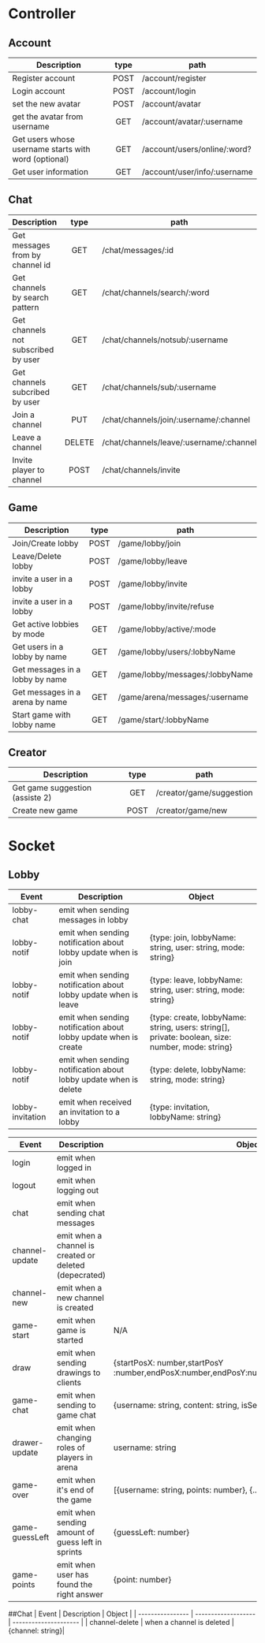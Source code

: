# Controller

## Account

| Description                                          | type | path                         |
| ---------------------------------------------------- | :--: | ---------------------------- |
| Register account                                     | POST | /account/register            |
| Login account                                        | POST | /account/login               |
| set the new avatar                                   | POST | /account/avatar              |
| get the avatar from username                         |  GET | /account/avatar/:username    |
| Get users whose username starts with word (optional) |  GET | /account/users/online/:word? |
| Get user information                                 |  GET | /account/user/info/:username |

## Chat

| Description                         |  type  | path                                    |
| ----------------------------------- | :----: | --------------------------------------- |
| Get messages from by channel id     |   GET  | /chat/messages/:id                      |
| Get channels by search pattern      |   GET  | /chat/channels/search/:word             |
| Get channels not subscribed by user |   GET  | /chat/channels/notsub/:username         |
| Get channels subcribed by user      |   GET  | /chat/channels/sub/:username            |
| Join a channel                      |   PUT  | /chat/channels/join/:username/:channel  |
| Leave a channel                     | DELETE | /chat/channels/leave/:username/:channel |
| Invite player to channel            |  POST  | /chat/channels/invite                   |

## Game

| Description                     | type | path                            |
| ------------------------------- | :--: | ------------------------------- |
| Join/Create lobby               | POST | /game/lobby/join                |
| Leave/Delete lobby              | POST | /game/lobby/leave               |
| invite a user in a lobby        | POST | /game/lobby/invite              |
| invite a user in a lobby        | POST | /game/lobby/invite/refuse       |
| Get active lobbies by mode      |  GET | /game/lobby/active/:mode        |
| Get users in a lobby by name    |  GET | /game/lobby/users/:lobbyName    |
| Get messages in a lobby by name |  GET | /game/lobby/messages/:lobbyName |
| Get messages in a arena by name |  GET | /game/arena/messages/:username  |
| Start game with lobby name      |  GET | /game/start/:lobbyName          |

## Creator

| Description                     | type | path                     |
| ------------------------------- | :--: | ------------------------ |
| Get game suggestion (assiste 2) |  GET | /creator/game/suggestion |
| Create new game                 | POST | /creator/game/new        |

# Socket

## Lobby

| Event            | Description                                                      | Object                                                                                            |
| ---------------- | ---------------------------------------------------------------- | ------------------------------------------------------------------------------------------------- |
| lobby-chat       | emit when sending messages in lobby                              |                                                                                                   |
| lobby-notif      | emit when sending notification about lobby update when is join   | {type: join, lobbyName: string, user: string, mode: string}                                       |
| lobby-notif      | emit when sending notification about lobby update when is leave  | {type: leave, lobbyName: string, user: string, mode: string}                                      |
| lobby-notif      | emit when sending notification about lobby update when is create | {type: create, lobbyName: string, users: string\[], private: boolean, size: number, mode: string} |
| lobby-notif      | emit when sending notification about lobby update when is delete | {type: delete, lobbyName: string, mode: string}                                                   |
| lobby-invitation | emit when received an invitation to a lobby                      | {type: invitation, lobbyName: string}                                                             |

| Event          | Description                                            | Object                                                                                        |
| -------------- | ------------------------------------------------------ | --------------------------------------------------------------------------------------------- |
| login          | emit when logged in                                    |                                                                                               |
| logout         | emit when logging out                                  |                                                                                               |
| chat           | emit when sending chat messages                        |                                                                                               |
| channel-update | emit when a channel is created or deleted (depecrated) |                                                                                               |
| channel-new    | emit when a new channel is created                     |                                                                                               |
| game-start     | emit when game is started                              | N/A                                                                                           |
| draw           | emit when sending drawings to clients                  | {startPosX: number,startPosY :number,endPosX:number,endPosY:number,color:number,width:number} |
| game-chat      | emit when sending to game chat                         | {username: string, content: string, isServer:  boolean}                                       |
| drawer-update  | emit when changing roles of players in arena           | username: string                                                                              |
| game-over      | emit when it's end of the game                         | [{username: string, points: number}, {...}, ...]                                              |
| game-guessLeft | emit when sending amount of guess left in sprints      | {guessLeft: number}                                                                           |
| game-points    | emit when user has found the right answer              | {point: number}                                                                               |

\##Chat
| Event            | Description         | Object                |
\| ---------------- \| ------------------- \| --------------------- \|
| channel-delete   | when a channel is deleted | {channel: string}|
